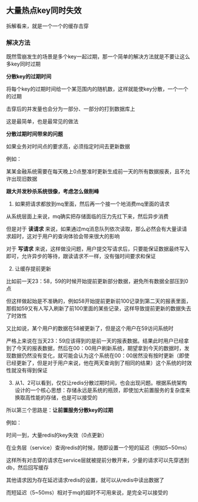 ## 大量热点key同时失效

拆解看来，就是一个一个的缓存击穿

### 解决方法

既然雪崩发生的场景是多个key一起过期，那一个简单的解决方法就是不要让这么多key同时过期

**分散key的过期时间**

将每个key的过期时间给一个某范围内的随机数，这样就能使key分散，一个一个的过期

击穿后的并发量也会分为一部分、一部分的打到数据库上

这是最简单，也是最常见的做法

**分散过期时间带来的问题**

如果业务对时间点的要求高，必须指定时间去更新数据

例如：

某某金融系统需要在每天晚上0点整准时更新生成前一天的所有数据报表，且不允许出现旧数据

**跟大并发秒杀系统很像，考虑怎么做削峰**

1. 如果把请求都放到mq里面，然后再一个接一个地消费mq里面的请求

从系统层面上来说，mq确实把存储面临的压力先扛下来，然后异步消费

但是对于 **读请求** 来说，如果通过mq消息队列依次读取，那么必然会有大量读请求超时，这对于用户的查询体验会带来很大的影响

对于 **写请求** 来说，这样做没问题，用户提交写请求后，只要能保证数据最终写入即可，允许异步的等待，跟读请求不一样，没有强时间要求和保证

2. 让缓存提前更新

比如前一天23：58，59的时候开始提前更新部分数据，避免所有数据全部压到0点

但这样做起始是不准确的，例如58开始提前更新前100记录到第二天的报表里面，那假如59又有人写入刷新了前100里面的某些记录，这样导致提前更新的数据失去了时效性

又比如说，某个用户的数据在58被更新了，但是这个用户在59访问系统时

严格上来说在当天23：59应该得到的是前一天的报表数据。结果此时用户已经拿到了今天的报表数据，然后在00：00用户刷新系统，期望拿到今天的数据时，发现数据仍然没有变化，就可能会认为这个系统在00：00居然没有按时更新（即使已经更新了，但是对于用户来说，他在两天查询到了相同的结果）这个系统的时效性就没有得到保证

3. 从1、2可以看到，仅仅让redis分散过期时间，也会出现问题。根据系统架构设计的一个核心思想：存储永远是系统的瓶颈，即使加大前置服务的复杂度来换取高性能的存储，也是可以接受的

所以第三个思路是：**让前置服务分散key的过期**

例如：

时间一到，大量redis的key失效（0点更新）

在业务层（service）查询redis的时候，随即设置一个短的延迟（例如5~50ms）

这样所有对击穿的请求在service层就被提前分散开来，少量的请求可以先穿透到db，然后回写缓存

其他请求因为存在延迟请求redis的设置，就可以从redis中读出数据了

而短延迟（5~50ms）相对于mq的超时不可用来说，是完全可以接受的































































































